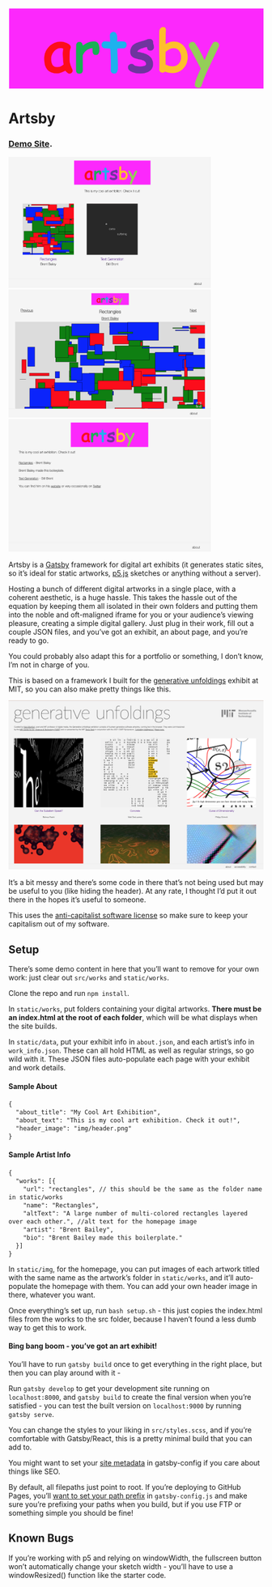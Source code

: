 ![The artsby logo in comic sans](static/img/header.png)
# Artsby

### [Demo Site](https://brondle.github.io/artsby_demo/). 

<img src='static/img/demo_site.png' width='400px'><img src='static/img/work.png' width='400px'><img src='static/img/about.png' width='400px'>


Artsby is a [Gatsby](https://www.gatsbyjs.com/) framework for digital art exhibits (it generates static sites, so it’s ideal for static artworks, [p5.js](https://p5js.org/) sketches or anything without a server).

Hosting a bunch of different digital artworks in a single place, with a coherent aesthetic, is a huge hassle. This takes the hassle out of the equation by keeping them all isolated in their own folders and putting them into the noble and oft-maligned iframe for you or your audience’s viewing pleasure, creating a simple digital gallery. Just plug in their work, fill out a couple JSON files, and you’ve got an exhibit, an about page, and you’re ready to go.

You could probably also adapt this for a portfolio or something, I don’t know, I’m not in charge of you.


This is based on a framework I built for the [generative unfoldings](https://generative-unfoldings.mit.edu/) exhibit at MIT, so you can also make pretty things like this. 

<img src='static/img/gen_unfo.png' width='600px'>

It’s a bit messy and there’s some code in there that’s not being used but may be useful to you (like hiding the header). At any rate, I thought I’d put it out there in the hopes it’s useful to someone.

This uses the [anti-capitalist software license](https://anticapitalist.software/) so make sure to keep your capitalism out of my software.


## Setup

There’s some demo content in here that you’ll want to remove for your own work: just clear out `src/works` and `static/works`.

Clone the repo and run `npm install`.

In `static/works`, put folders containing your digital artworks. **There must be an index.html at the root of each folder**, which will be what displays when the site builds.

In `static/data`, put your exhibit info in `about.json`, and each artist’s info in `work_info.json`. These can all hold HTML as well as regular strings, so go wild with it. These JSON files auto-populate each page with your exhibit and work details.

#### Sample About
```
{
  "about_title": "My Cool Art Exhibition",
  "about_text": "This is my cool art exhibition. Check it out!",
  "header_image": "img/header.png"
}
```

#### Sample Artist Info
```
{
  "works": [{
    "url": "rectangles", // this should be the same as the folder name in static/works
    "name": "Rectangles",
    "altText": "A large number of multi-colored rectangles layered over each other.", //alt text for the homepage image
    "artist": "Brent Bailey",
    "bio": "Brent Bailey made this boilerplate."
  }]
}
```



In `static/img`, for the homepage, you can put images of each artwork titled with the same name as the artwork’s folder in `static/works`, and it’ll auto-populate the homepage with them. You can add your own header image in there, whatever you want.

Once everything’s set up, run `bash setup.sh` - this just copies the index.html files from the works to the src folder, because I haven’t found a less dumb way to get this to work.

#### Bing bang boom - you’ve got an art exhibit! 

You’ll have to run `gatsby build` once to get everything in the right place, but then you can play around with it -

Run `gatsby develop` to get your development site running on `localhost:8000`, and `gatsby build` to create the final version when you’re satisfied - you can test the built version on `localhost:9000` by running `gatsby serve`. 

You can change the styles to your liking in `src/styles.scss`, and if you’re comfortable with Gatsby/React, this is a pretty minimal build that you can add to.

You might want to set your [site metadata](https://www.gatsbyjs.com/docs/add-page-metadata/) in gatsby-config if you care about things like SEO.

By default, all filepaths just point to root. If you’re deploying to GitHub Pages, you’ll [want to set your path prefix](https://www.gatsbyjs.com/docs/how-to/previews-deploys-hosting/how-gatsby-works-with-github-pages/) in `gatsby-config.js` and make sure you’re prefixing your paths when you build, but if you use FTP or something simple you should be fine!

## Known Bugs

If you’re working with p5 and relying on windowWidth, the fullscreen button won’t automatically change your sketch width - you’ll have to use a windowResized() function like the starter code.
